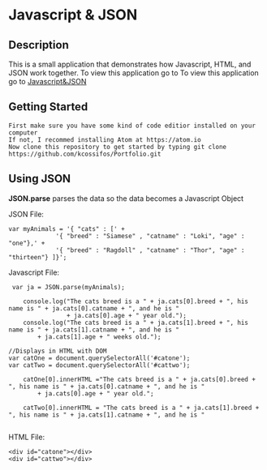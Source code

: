 # Javascript & JSON

## Description
This is a small application that demonstrates how Javascript, HTML, and JSON work together. To view this application go to To view this application go to [Javascript&JSON](https://kcossifos.github.io/Javascript/Javascript&JSON/index.html)

## Getting Started
```
First make sure you have some kind of code editior installed on your computer
If not, I recommed installing Atom at https://atom.io
Now clone this repository to get started by typing git clone https://github.com/kcossifos/Portfolio.git

```
## Using JSON

**JSON.parse** parses the data so the data becomes a Javascript Object

JSON File:
```
var myAnimals = '{ "cats" : [' +
             '{ "breed" : "Siamese" , "catname" : "Loki", "age" : "one"},' +
             '{ "breed" : "Ragdoll" , "catname" : "Thor", "age" : "thirteen"} ]}';
```

Javascript File:
```
 var ja = JSON.parse(myAnimals);

    console.log("The cats breed is a " + ja.cats[0].breed + ", his name is " + ja.cats[0].catname + ", and he is "
                + ja.cats[0].age + " year old.");
    console.log("The cats breed is a " + ja.cats[1].breed + ", his name is " + ja.cats[1].catname + ", and he is "
        + ja.cats[1].age + " weeks old.");

//Displays in HTML with DOM
var catOne = document.querySelectorAll('#catone');
var catTwo = document.querySelectorAll('#cattwo');

    catOne[0].innerHTML ="The cats breed is a " + ja.cats[0].breed + ", his name is " + ja.cats[0].catname + ", and he is "
        + ja.cats[0].age + " year old.";

    catTwo[0].innerHTML = "The cats breed is a " + ja.cats[1].breed + ", his name is " + ja.cats[1].catname + ", and he is "
     
```

HTML File:
```
<div id="catone"></div>
<div id="cattwo"></div>
```
